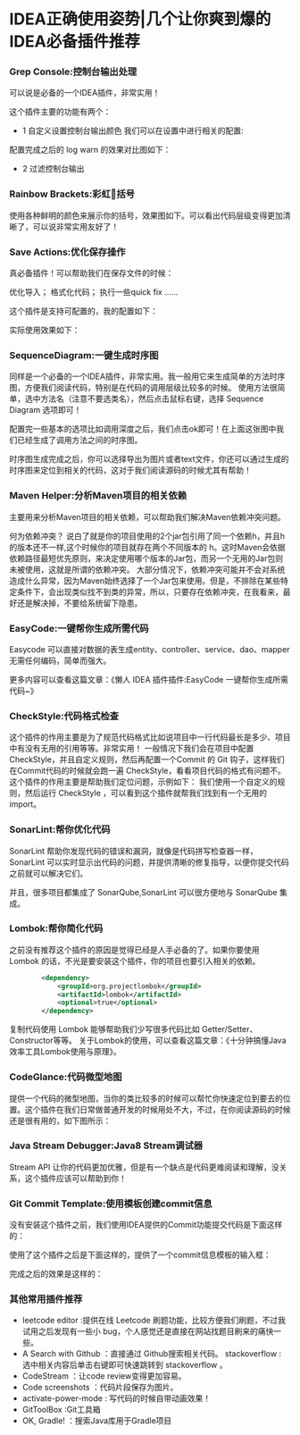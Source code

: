 # IDEA正确使用姿势|几个让你爽到爆的IDEA必备插件推荐

### Grep Console:控制台输出处理

可以说是必备的一个IDEA插件，非常实用！

这个插件主要的功能有两个：

* 1 自定义设置控制台输出颜色
我们可以在设置中进行相关的配置:

配置完成之后的 log warn 的效果对比图如下：

* 2 过滤控制台输出

### Rainbow Brackets:彩虹🌈括号

使用各种鲜明的颜色来展示你的括号，效果图如下。可以看出代码层级变得更加清晰了，可以说非常实用友好了！

###  Save Actions:优化保存操作

真必备插件！可以帮助我们在保存文件的时候：

优化导入；
格式化代码；
执行一些quick fix
......

这个插件是支持可配置的，我的配置如下：

实际使用效果如下：

### SequenceDiagram:一键生成时序图

同样是一个必备的一个IDEA插件，非常实用。我一般用它来生成简单的方法时序图，方便我们阅读代码，特别是在代码的调用层级比较多的时候。
使用方法很简单，选中方法名（注意不要选类名），然后点击鼠标右键，选择 Sequence Diagram 选项即可！

配置完一些基本的选项比如调用深度之后，我们点击ok即可！在上面这张图中我们已经生成了调用方法之间的时序图。

时序图生成完成之后，你可以选择导出为图片或者text文件，你还可以通过生成的时序图来定位到相关的代码，这对于我们阅读源码的时候尤其有帮助！

### Maven Helper:分析Maven项目的相关依赖

主要用来分析Maven项目的相关依赖，可以帮助我们解决Maven依赖冲突问题。

何为依赖冲突？
说白了就是你的项目使用的2个jar包引用了同一个依赖h，并且h的版本还不一样,这个时候你的项目就存在两个不同版本的 h。这时Maven会依据依赖路径最短优先原则，来决定使用哪个版本的Jar包，而另一个无用的Jar包则未被使用，这就是所谓的依赖冲突。
大部分情况下，依赖冲突可能并不会对系统造成什么异常，因为Maven始终选择了一个Jar包来使用。但是，不排除在某些特定条件下，会出现类似找不到类的异常，所以，只要存在依赖冲突，在我看来，最好还是解决掉，不要给系统留下隐患。

### EasyCode:一键帮你生成所需代码

Easycode 可以直接对数据的表生成entity、controller、service、dao、mapper无需任何编码，简单而强大。

更多内容可以查看这篇文章：《懒人 IDEA 插件插件:EasyCode 一键帮你生成所需代码~》

### CheckStyle:代码格式检查

这个插件的作用主要是为了规范代码格式比如说项目中一行代码最长是多少、项目中有没有无用的引用等等。非常实用！
一般情况下我们会在项目中配置 CheckStyle，并且自定义规则，然后再配置一个Commit 的 Git 钩子，这样我们在Commit代码的时候就会跑一遍 CheckStyle，看看项目代码的格式有问题不。
这个插件的作用主要是帮助我们定位问题，示例如下：
我们使用一个自定义的规则，然后运行 CheckStyle ，可以看到这个插件就帮我们找到有一个无用的 import。

### SonarLint:帮你优化代码

SonarLint 帮助你发现代码的错误和漏洞，就像是代码拼写检查器一样，SonarLint 可以实时显示出代码的问题，并提供清晰的修复指导，以便你提交代码之前就可以解决它们。

并且，很多项目都集成了 SonarQube,SonarLint 可以很方便地与 SonarQube 集成。

### Lombok:帮你简化代码

之前没有推荐这个插件的原因是觉得已经是人手必备的了。如果你要使用 Lombok 的话，不光是要安装这个插件，你的项目也要引入相关的依赖。

```xml
        <dependency>
            <groupId>org.projectlombok</groupId>
            <artifactId>lombok</artifactId>
            <optional>true</optional>
        </dependency>
```
复制代码使用 Lombok 能够帮助我们少写很多代码比如 Getter/Setter、Constructor等等。
关于Lombok的使用，可以查看这篇文章：《十分钟搞懂Java效率工具Lombok使用与原理》。

### CodeGlance:代码微型地图

提供一个代码的微型地图，当你的类比较多的时候可以帮忙你快速定位到要去的位置。这个插件在我们日常做普通开发的时候用处不大，不过，在你阅读源码的时候还是很有用的，如下图所示：

### Java Stream Debugger:Java8 Stream调试器

Stream API 让你的代码更加优雅，但是有一个缺点是代码更难阅读和理解，没关系，这个插件应该可以帮助到你！

### Git Commit Template:使用模板创建commit信息

没有安装这个插件之前，我们使用IDEA提供的Commit功能提交代码是下面这样的：

使用了这个插件之后是下面这样的，提供了一个commit信息模板的输入框：

完成之后的效果是这样的：

### 其他常用插件推荐

* leetcode editor :提供在线 Leetcode 刷题功能，比较方便我们刷题，不过我试用之后发现有一些小 bug，个人感觉还是直接在网站找题目刷来的痛快一些。
* A Search with Github ：直接通过 Github搜索相关代码。
stackoverflow : 选中相关内容后单击右键即可快速跳转到 stackoverflow 。
* CodeStream ：让code review变得更加容易。
* Code screenshots ：代码片段保存为图片。
* activate-power-mode : 写代码的时候自带动画效果！
* GitToolBox :Git工具箱
* OK, Gradle! ：搜索Java库用于Gradle项目
